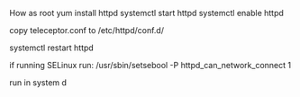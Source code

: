 How
as root
yum install httpd
systemctl start httpd
systemctl enable httpd

copy teleceptor.conf to /etc/httpd/conf.d/

systemctl restart httpd

if running SELinux run:
  /usr/sbin/setsebool -P httpd_can_network_connect 1


run in system d
